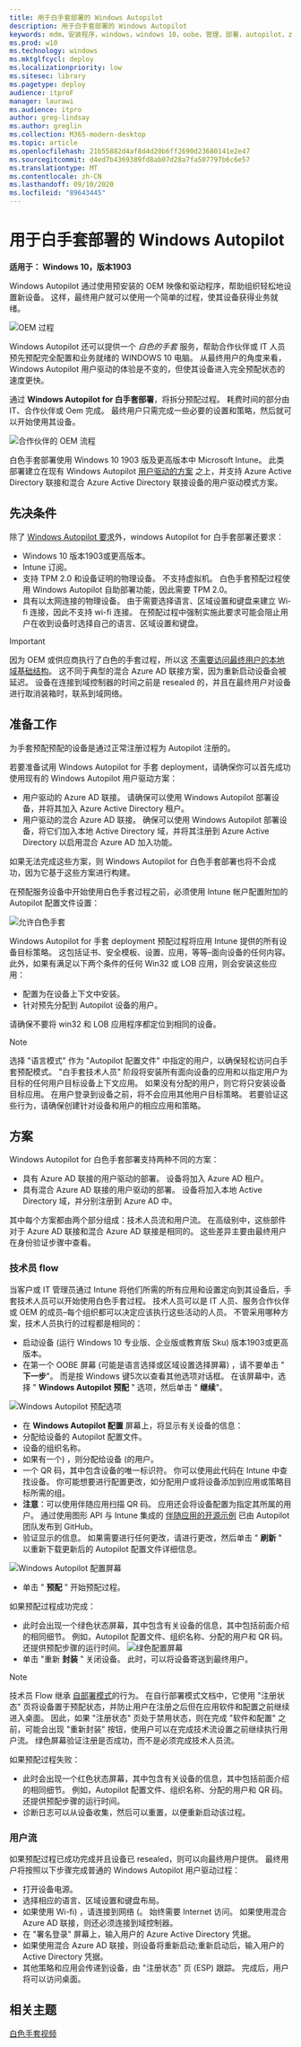 ```yaml
---
title: 用于白手套部署的 Windows Autopilot
description: 用于白手套部署的 Windows Autopilot
keywords: mdm，安装程序，windows，windows 10，oobe，管理，部署，autopilot，ztd，零接触，合作伙伴，msfb，intune，预配
ms.prod: w10
ms.technology: windows
ms.mktglfcycl: deploy
ms.localizationpriority: low
ms.sitesec: library
ms.pagetype: deploy
audience: itproF
manager: laurawi
ms.audience: itpro
author: greg-lindsay
ms.author: greglin
ms.collection: M365-modern-desktop
ms.topic: article
ms.openlocfilehash: 21b55882d4af8d4d20b6ff2690d23680141e2e47
ms.sourcegitcommit: d4ed7b4369389fd8ab07d28a7fa507797b6c6e57
ms.translationtype: MT
ms.contentlocale: zh-CN
ms.lasthandoff: 09/10/2020
ms.locfileid: "89643445"
---
```

# <a name="windows-autopilot-for-white-glove-deployment"></a>用于白手套部署的 Windows Autopilot

**适用于： Windows 10，版本1903** 

Windows Autopilot 通过使用预安装的 OEM 映像和驱动程序，帮助组织轻松地设置新设备。 这样，最终用户就可以使用一个简单的过程，使其设备获得业务就绪。

 ![OEM 过程](images/wg01.png)

Windows Autopilot 还可以提供一个 <I>白色的手套</I> 服务，帮助合作伙伴或 IT 人员预先预配完全配置和业务就绪的 WINDOWS 10 电脑。 从最终用户的角度来看，Windows Autopilot 用户驱动的体验是不变的，但使其设备进入完全预配状态的速度更快。

通过 **Windows Autopilot for 白手套部署**，将拆分预配过程。 耗费时间的部分由 IT、合作伙伴或 Oem 完成。 最终用户只需完成一些必要的设置和策略，然后就可以开始使用其设备。

 ![合作伙伴的 OEM 流程](images/wg02.png)

白色手套部署使用 Windows 10 1903 版及更高版本中 Microsoft Intune。 此类部署建立在现有 Windows Autopilot [用户驱动的方案](user-driven.md) 之上，并支持 Azure Active Directory 联接和混合 Azure Active Directory 联接设备的用户驱动模式方案。

## <a name="prerequisites"></a>先决条件

除了 [Windows Autopilot 要求](software-requirements.md)外，windows Autopilot for 白手套部署还要求：

- Windows 10 版本1903或更高版本。
- Intune 订阅。
- 支持 TPM 2.0 和设备证明的物理设备。 不支持虚拟机。 白色手套预配过程使用 Windows Autopilot 自助部署功能，因此需要 TPM 2.0。
- 具有以太网连接的物理设备。 由于需要选择语言、区域设置和键盘来建立 Wi-fi 连接，因此不支持 wi-fi 连接。 在预配过程中强制实施此要求可能会阻止用户在收到设备时选择自己的语言、区域设置和键盘。

>[!IMPORTANT]
>因为 OEM 或供应商执行了白色的手套过程，所以这 <u>不需要访问最终用户的本地域基础结构</u>。 这不同于典型的混合 Azure AD 联接方案，因为重新启动设备会被延迟。 设备在连接到域控制器的时间之前是 resealed 的，并且在最终用户对设备进行取消装箱时，联系到域网络。

## <a name="preparation"></a>准备工作

为手套预配预配的设备是通过正常注册过程为 Autopilot 注册的。 

若要准备试用 Windows Autopilot for 手套 deployment，请确保你可以首先成功使用现有的 Windows Autopilot 用户驱动方案：

- 用户驱动的 Azure AD 联接。 请确保可以使用 Windows Autopilot 部署设备，并将其加入 Azure Active Directory 租户。
- 用户驱动的混合 Azure AD 联接。 确保可以使用 Windows Autopilot 部署设备，将它们加入本地 Active Directory 域，并将其注册到 Azure Active Directory 以启用混合 Azure AD 加入功能。

如果无法完成这些方案，则 Windows Autopilot for 白色手套部署也将不会成功，因为它基于这些方案进行构建。

在预配服务设备中开始使用白色手套过程之前，必须使用 Intune 帐户配置附加的 Autopilot 配置文件设置：

 ![允许白色手套](images/allow-white-glove-oobe.png)

Windows Autopilot for 手套 deployment 预配过程将应用 Intune 提供的所有设备目标策略。 这包括证书、安全模板、设置、应用，等等–面向设备的任何内容。 此外，如果有满足以下两个条件的任何 Win32 或 LOB 应用，则会安装这些应用：
- 配置为在设备上下文中安装。
- 针对预先分配到 Autopilot 设备的用户。

请确保不要将 win32 和 LOB 应用程序都定位到相同的设备。 

> [!NOTE]
> 选择 "语言模式" 作为 "Autopilot 配置文件" 中指定的用户，以确保轻松访问白手套预配模式。 "白手套技术人员" 阶段将安装所有面向设备的应用和以指定用户为目标的任何用户目标设备上下文应用。 如果没有分配的用户，则它将只安装设备目标应用。 在用户登录到设备之前，将不会应用其他用户目标策略。 若要验证这些行为，请确保创建针对设备和用户的相应应用和策略。

## <a name="scenarios"></a>方案

Windows Autopilot for 白色手套部署支持两种不同的方案：
- 具有 Azure AD 联接的用户驱动的部署。 设备将加入 Azure AD 租户。
- 具有混合 Azure AD 联接的用户驱动的部署。 设备将加入本地 Active Directory 域，并分别注册到 Azure AD 中。

其中每个方案都由两个部分组成：技术人员流和用户流。 在高级别中，这些部件对于 Azure AD 联接和混合 Azure AD 联接是相同的。 这些差异主要由最终用户在身份验证步骤中查看。

### <a name="technician-flow"></a>技术员 flow

当客户或 IT 管理员通过 Intune 将他们所需的所有应用和设置定向到其设备后，手套技术人员可以开始使用白色手套过程。 技术人员可以是 IT 人员、服务合作伙伴或 OEM 的成员–每个组织都可以决定应该执行这些活动的人员。 不管采用哪种方案，技术人员执行的过程都是相同的：
- 启动设备 (运行 Windows 10 专业版、企业版或教育版 Sku) 版本1903或更高版本。
- 在第一个 OOBE 屏幕 (可能是语言选择或区域设置选择屏幕) ，请不要单击 " **下一步**"。 而是按 Windows 键5次以查看其他选项对话框。 在该屏幕中，选择 " **Windows Autopilot 预配** " 选项，然后单击 " **继续**"。

 ![Windows Autopilot 预配选项](images/choice.png)

- 在 **Windows Autopilot 配置** 屏幕上，将显示有关设备的信息：
 - 分配给设备的 Autopilot 配置文件。
 - 设备的组织名称。
 - 如果有一个) ，则分配给设备 (的用户。
 - 一个 QR 码，其中包含设备的唯一标识符。 你可以使用此代码在 Intune 中查找设备。 你可能想要进行配置更改，如分配用户或将设备添加到应用或策略目标所需的组。
 - **注意**：可以使用伴随应用扫描 QR 码。 应用还会将设备配置为指定其所属的用户。 通过使用图形 API 与 Intune 集成的 [伴随应用的开源示例](https://github.com/Microsoft/WindowsAutopilotCompanion) 已由 Autopilot 团队发布到 GitHub。
- 验证显示的信息。 如果需要进行任何更改，请进行更改，然后单击 " **刷新** " 以重新下载更新后的 Autopilot 配置文件详细信息。

 ![Windows Autopilot 配置屏幕](images/landing.png)

- 单击 " **预配** " 开始预配过程。

如果预配过程成功完成：
- 此时会出现一个绿色状态屏幕，其中包含有关设备的信息，其中包括前面介绍的相同细节。 例如，Autopilot 配置文件、组织名称、分配的用户和 QR 码。 还提供预配步骤的运行时间。
 ![绿色配置屏幕](images/white-glove-result.png)
- 单击 "重新 **封装** " 关闭设备。 此时，可以将设备寄送到最终用户。

>[!NOTE]
>技术员 Flow 继承 [自部署模式](self-deploying.md)的行为。 在自行部署模式文档中，它使用 "注册状态" 页将设备置于预配状态，并防止用户在注册之后但在应用软件和配置之前继续进入桌面。 因此，如果 "注册状态" 页处于禁用状态，则在完成 "软件和配置" 之前，可能会出现 "重新封装" 按钮，使用户可以在完成技术流设置之前继续执行用户流。 绿色屏幕验证注册是否成功，而不是必须完成技术人员流。

如果预配过程失败：
- 此时会出现一个红色状态屏幕，其中包含有关设备的信息，其中包括前面介绍的相同细节。 例如，Autopilot 配置文件、组织名称、分配的用户和 QR 码。还提供预配步骤的运行时间。
- 诊断日志可以从设备收集，然后可以重置，以便重新启动该过程。

### <a name="user-flow"></a>用户流

如果预配过程已成功完成并且设备已 resealed，则可以向最终用户提供。 最终用户将按照以下步骤完成普通的 Windows Autopilot 用户驱动过程：

- 打开设备电源。
- 选择相应的语言、区域设置和键盘布局。
- 如果使用 Wi-fi) ，请连接到网络 (。 始终需要 Internet 访问。 如果使用混合 Azure AD 联接，则还必须连接到域控制器。
- 在 "署名登录" 屏幕上，输入用户的 Azure Active Directory 凭据。
- 如果使用混合 Azure AD 联接，则设备将重新启动;重新启动后，输入用户的 Active Directory 凭据。
- 其他策略和应用会传递到设备，由 "注册状态" 页 (ESP) 跟踪。 完成后，用户将可以访问桌面。

## <a name="related-topics"></a>相关主题

[白色手套视频](https://youtu.be/nE5XSOBV0rI)
